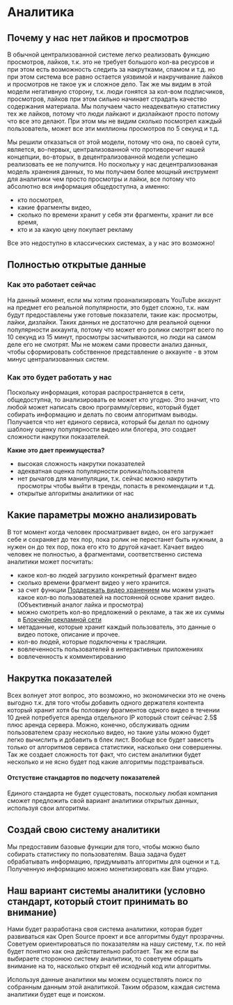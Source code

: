 # Аналитика

## Почему у нас нет лайков и просмотров
В обычной централизованной системе легко реализовать функцию просмотров, лайков, т.к. это не требует большого кол-ва ресурсов и при этом есть возможность следить за накрутками, спамом и т.д. но при этом система все равно остается уязвимой и накручивание лайков и просмотров не такое уж и сложное дело. Так же мы видим в этой модели негативную сторону, т.к. люди гонятся за кол-вом подписчиков, просмотров, лайков при этом сильно начинает страдать качество содержания материала. Мы получаем часто неадекватную статистику тех же лайков, потому что люди лайкают и дизлайкают просто потому что все это делают. При этом мы не видим сколько посмотрел каждый пользователь, может все эти миллионы просмотров по 5 секунд и т.д. 

Мы решили отказаться от этой модели, потому что она, по своей сути, является, во-первых, централизованной что противоречит нашей концепции, во-вторых, в децентрализованной модели успешно реализовать ее не получится. Но поскольку у нас децентрализованая модель хранения данных, то мы получаем более мощный инструмент для аналитики чем просто просмотры и лайки, все потому что абсолютно вся информация общедоступна, а именно: 
- кто посмотрел, 
- какие фрагменты видео, 
- сколько по времени хранит у себя эти фрагменты, хранит ли все время,
- кто и за какую цену покупает рекламу

Все это недоступно в классических системах, а у нас это возможно!

## Полностью открытые данные

### Как это работает сейчас
На данный момент, если мы хотим проанализировать YouTube аккаунт на предмет его реальной популярности, это будет сложно, т.к. нам будут предоставлены уже готовые показатели, такие как: просмотры, лайки, дизлайки. Таких данных не достаточно для реальной оценки популярности аккаунта, потому что может его ролики смотрят всего по 10 секунд из 15 минут, просмотры засчитываются, но люди на самом деле его не смотрят. Мы не можем сами провести анализ данных, чтобы сформировать собственное представление о аккаунте - в этом минус централизованных систем. 

### Как это будет работать у нас
Поскольку информация, которая распространяется в сети, общедоступна, то анализировать ее может кто угодно. Это значит, что любой может написать свою программу/сервис, который будет собирать информацию и делать по своим алгоритмам выводы. Получается что нет единого сервиса, который бы делал по одному шаблону оценку популярности видео или блогера, это создает сложности накрутки показателей. 

**Какие это дает преимущества?**
- высокая сложность накрутки показателей
- адекватная оценка популярности ролика/пользователя
- нет рычагов для манипуляции, т.к. сейчас можно накрутить просмотры чтобы выйти в тренды, попасть в рекомендации и т.д.
- открытые алгоритмы аналитики от нас

## Какие параметры можно анализировать
В тот момент когда человек просматривает видео, он его загружает себе и сохраняет до тех пор, пока ролик не перестанет быть нужным, а нужен он до тех пор, пока его кто то другой качает. Качает видео человек не полностью, а фрагментами, соответственно система аналитики может посчитать:

- какое кол-во людей загрузило конкретный фрагмент видео
- сколько времени фрагмент видео у него хранится.
- за счет функции [Поддержать видео хранением](https://github.com/darkrain/IPFSStream_doc/blob/master/Storage_and_dissemination_of_information.md/#%D1%85%D1%80%D0%B0%D0%BD%D0%B5%D0%BD%D0%B8%D0%B5-%D0%B8%D0%BD%D1%84%D0%BE%D1%80%D0%BC%D0%B0%D1%86%D0%B8%D0%B8) мы можем узнать какое кол-во пользователей на постоянной основе хранит видео. (Объективный аналог лайка и просмотра)
- можно смотреть кол-во предложений о рекламе, а так же их суммы в [Блокчейн рекламной сети](Blockchain_ad_network.md)
- метаданные, которые хранит каждый пользователь, это данные о видео потоке, описание и прочее. 
- кол-во людей, которые подключены к трасляции. 
- вовлеченность пользователей в интерактивных приложениях
- вовлеченность к комментированию 

## Накрутка показателей
Всех волнует этот вопрос, это возможно, но экономически это не очень выгодно т.к. для того чтобы добавить одного держателя контента который хранит хотя бы половину фрагментов одного видео в течении 10 дней потребуется аренда отдельного IP который стоит сейчас 2.5$ плюс аренда сервера. Можно, конечно, обслуживать одним пользователем сразу несколько видео, но такие узлы можно будет легко вычислить и добавить в блек лист. Вообще все будет зависеть только от алгоритмов сервиса статистики, насколько они совершенны. Так же создает сложность тот факт, что систем аналитики будет несколько и не ясно будет под какие алгоритмы подстраиваться.

#### Отстуствие стандартов по подсчету показателей
Единого стандарта не будет сущестовать, поскольку любая компания сможет предложить свой вариант аналитики открытых данных, используя свои алгоритмы. 

## Создай свою систему аналитики
Мы предоставим базовые функции для того, чтобы можно было собирать статистику по пользователям. Ваша задача будет обрабатывать информацию, придумывать алгоритмы для оценки и т.д.
Полученную информацию можно монетизировать как Вам угодно.

## Наш вариант системы аналитики (условно стандарт, который стоит принимать во внимание)

Нами будет разработана своя система аналитики, которая будет развиваться как Open Source проект и все алгоритмы будут прозрачны. Советуем ориентироваться по показателям на нашу систему, т.к. по ней будет понятно как она действительно работает. Так же если вы выбираете сторонюю систему аналитики, то советуем обращать внимание на то, насколько открыт её исходный код или алгоритмы.

Используя данные аналитики мы можем осуществлять поиск по собранным данным этой аналитикой.
Таким образом, каждая система аналитики будет еще и поиском.
